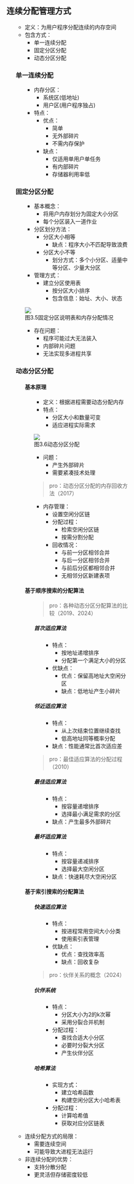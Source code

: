 <div style="float: left; width: 64%; padding: 1%;">

## 连续分配管理方式

<ul>

- 定义：为用户程序分配连续的内存空间
- 包含方式：
  - 单一连续分配
  - 固定分区分配 
  - 动态分区分配

### 单一连续分配

<ul>

- 内存分区：
  - 系统区(低地址)
  - 用户区(用户程序独占)
- 特点：
  - 优点：
    - 简单
    - 无外部碎片
    - 不需内存保护
  - 缺点：
    - 仅适用单用户单任务
    - 有内部碎片
    - 存储器利用率低

</ul>

### 固定分区分配

<ul>

- 基本概念：
  - 将用户内存划分为固定大小分区
  - 每个分区装入一道作业
- 分区划分方法：
  - 分区大小相等
    - 缺点：程序大小不匹配导致浪费
  - 分区大小不等
    - 划分方式：多个小分区、适量中等分区、少量大分区
- 管理方式：
  - 建立分区使用表
    - 按分区大小排序
    - 包含信息：始址、大小、状态

![](https://cdn-mineru.openxlab.org.cn/model-mineru/prod/8d70757f4ca7ec6e9bcb8e81300b8c8e25d53c67df66978b2b0b247e2c72a013.jpg)  
图3.5固定分区说明表和内存分配情况  

- 存在问题：
  - 程序可能过大无法装入
  - 内部碎片问题
  - 无法实现多进程共享

</ul>

### 动态分区分配

<ul>

#### 基本原理

<ul>

- 定义：根据进程需要动态分配内存
- 特点：
  - 分区大小和数量可变
  - 适应进程实际需求

![](https://cdn-mineru.openxlab.org.cn/model-mineru/prod/84b658e6d931df33bc921645b00ee4a5939fddf33865510dce7e507e102c17ac.jpg)  
图3.6动态分区分配  

- 问题：
  - 产生外部碎片
  - 需要紧凑技术处理

>pro：动态分区分配的内存回收方法（2017）  

- 内存管理：
  - 设置空闲分区链
  - 分配过程：
    - 检索空闲分区链
    - 按需分割分配
  - 回收情况：
    - 与前一分区相邻合并
    - 与后一分区相邻合并
    - 与前后分区都相邻合并
    - 无相邻分区新建表项

</ul>

#### 基于顺序搜索的分配算法

<ul>

>pro：各种动态分区分配算法的比较（2019、2024）  

##### 首次适应算法

<ul>

- 特点：
  - 按地址递增排序
  - 分配第一个满足大小的分区
- 优缺点：
  - 优点：保留高地址大空闲分区
  - 缺点：低地址产生小碎片

</ul>

##### 邻近适应算法

<ul>

- 特点：
  - 从上次结束位置继续查找
  - 低高地址同等概率分配
- 缺点：性能通常比首次适应差

</ul>

>pro：最佳适应算法的分配过程（2010）  

##### 最佳适应算法

<ul>

- 特点：
  - 按容量递增排序
  - 选择最小满足需求的分区
- 缺点：产生最多外部碎片

</ul>

##### 最坏适应算法

<ul>

- 特点：
  - 按容量递减排序
  - 选择最大空闲分区
- 缺点：快速耗尽大空闲分区

</ul>

</ul>

#### 基于索引搜索的分配算法

<ul>

##### 快速适应算法

<ul>

- 特点：
  - 按进程常用空间大小分类
  - 使用索引表管理
- 优缺点：
  - 优点：查找效率高
  - 缺点：回收复杂

</ul>

>pro：伙伴关系的概念（2024）  

##### 伙伴系统

<ul>

- 特点：
  - 分区大小为2的k次幂
  - 采用分裂合并机制
- 分配过程：
  - 查找合适大小分区
  - 必要时分裂大分区
  - 产生伙伴分区

</ul>

##### 哈希算法

<ul>

- 实现方式：
  - 建立哈希函数
  - 构建空闲分区大小哈希表
- 分配过程：
  - 计算哈希值
  - 获取对应分区链表

</ul>

</ul>

</ul>

- 连续分配方式的局限：
  - 需要连续空间
  - 可能导致大进程无法运行
- 非连续分配的优势：
  - 支持分散分配
  - 更灵活但存储密度较低

</ul>
</div>
<div style="float: right; width: 26%; padding: 1%;">

</div>
<div style="clear: both;"></div>
